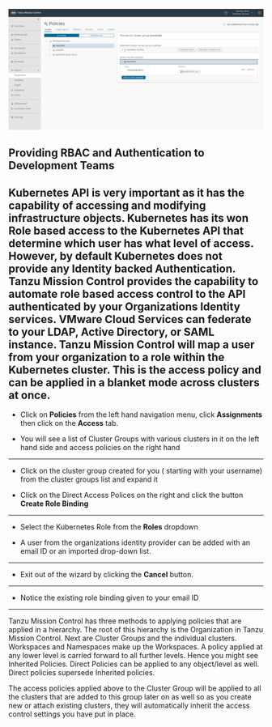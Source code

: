 ![Access Policy](/workshop/content/images/29-access-policy.png)
## Providing RBAC and Authentication to Development Teams

 Kubernetes API is very important as it has the capability of accessing and modifying infrastructure objects. Kubernetes has its won Role based access to the Kubernetes API that determine which user has what level of access. However, by default Kubernetes does not provide any Identity backed Authentication. Tanzu Mission Control provides the capability to automate role based access control to the API authenticated by your Organizations Identity services. VMware Cloud Services can federate to your LDAP, Active Directory, or SAML instance. Tanzu Mission Control will map a user from your organization to a role within the Kubernetes cluster. This is the access policy and can be applied in a blanket mode across clusters at once.
---

- Click on **Policies** from the left hand navigation menu, click **Assignments** then click on the **Access** tab.

- You will see a list of Cluster Groups with various clusters in it on the left hand side and access policies on the right hand
----

- Click on the cluster group created for you ( starting with your username) from the cluster groups list and expand it

- Click on the Direct Access Polices on the right and click the button **Create Role Binding**
---
- Select the Kubernetes Role from the **Roles** dropdown

- A user from the organizations identity provider can be added with an email ID or an imported drop-down list.
---

- Exit out of the wizard by clicking the **Cancel** button.
---

- Notice the existing role binding given to your email ID
  
---

Tanzu Mission Control has three methods to applying policies that are applied in a hierarchy. The root of this hierarchy is the Organization in Tanzu Mission Control. Next are Cluster Groups and the individual clusters. Workspaces and Namespaces make up the Workspaces. A policy applied at any lower level is carried forward to all further levels. Hence you might see Inherited Policies. Direct Policies can be applied to any object/level as well. Direct policies supersede Inherited policies.

The access policies applied above to the Cluster Group will be applied to all the clusters that are added to this group later on as well so as you create new or attach existing clusters, they will automatically inherit the access control settings you have put in place.